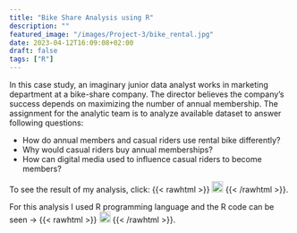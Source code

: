 ```yaml
---
title: "Bike Share Analysis using R"
description: ""
featured_image: "/images/Project-3/bike_rental.jpg"
date: 2023-04-12T16:09:08+02:00
draft: false
tags: ["R"]
---
```


In this case study, an imaginary junior data analyst works in marketing department at a bike-share company. The director believes the company’s success depends on maximizing the number of annual membership. The assignment for the analytic team is to analyze available dataset to answer following questions:
- How do annual members and casual riders use rental bike differently?
- Why would casual riders buy annual memberships?
- How can digital media used to influence casual riders to become members?

To see the result of my analysis, click: {{< rawhtml >}} 
  <a href="/docs/Project-3/02_Bikeshare.pdf" target="_blank"><img src="/images/siteimages/link_icon.png" style="width:20px;height:20px;"></a>
{{< /rawhtml >}}.

For this analysis I used R programming language and the R code can be seen -> {{< rawhtml >}} 
  <a href="/docs/Project-3/Bike_Share_Case_Study.html" target="_blank"><img src="/images/siteimages/link_icon.png" style="width:20px;height:20px;"></a>
{{< /rawhtml >}}.
